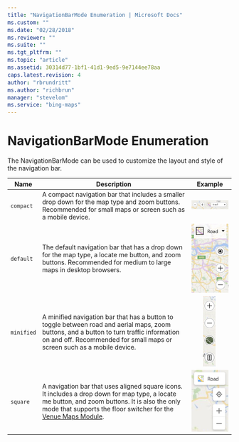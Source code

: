 ```yaml
---
title: "NavigationBarMode Enumeration | Microsoft Docs"
ms.custom: ""
ms.date: "02/28/2018"
ms.reviewer: ""
ms.suite: ""
ms.tgt_pltfrm: ""
ms.topic: "article"
ms.assetid: 30314d77-1bf1-41d1-9ed5-9e7144ee78aa
caps.latest.revision: 4
author: "rbrundritt"
ms.author: "richbrun"
manager: "stevelom"
ms.service: "bing-maps"
---
```

# NavigationBarMode Enumeration
The NavigationBarMode can be used to customize the layout and style of the navigation bar.

| Name | Description    | Example   
| ---- | -------------- | :------: |                                         
| `compact`  | A compact navigation bar that includes a smaller drop down for the map type and zoom buttons. Recommended for small maps or screen such as a mobile device. | ![Compact Navigation Bar](../media/compact-navigation-bar.PNG)
| `default`  | The default navigation bar that has a drop down for the map type, a locate me button, and zoom buttons. Recommended for medium to large maps in desktop browsers.  | ![Nav bar](../media/nav-bar.png)
| `minified` | A minified navigation bar that has a button to toggle between road and aerial maps, zoom buttons, and a button to turn traffic information on and off. Recommended for small maps or screen such as a mobile device. | ![Minified Nav Bar](../media/minified-nav-bar.png)
| `square` | A navigation bar that uses aligned square icons. It includes a drop down for map type, a locate me button, and zoom buttons. It is also the only mode that supports the floor switcher for the [Venue Maps Module](../modules/venue-map-module/index.md). | ![Square Nav Bar](../media/square-nav-bar.png)
